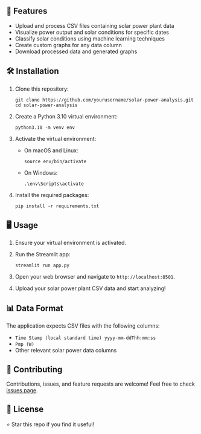 
## 🚀 Features

- Upload and process CSV files containing solar power plant data
- Visualize power output and solar conditions for specific dates
- Classify solar conditions using machine learning techniques
- Create custom graphs for any data column
- Download processed data and generated graphs

## 🛠 Installation

1. Clone this repository:
   ```
   git clone https://github.com/yourusername/solar-power-analysis.git
   cd solar-power-analysis
   ```

2. Create a Python 3.10 virtual environment:
   ```
   python3.10 -m venv env
   ```

3. Activate the virtual environment:
   - On macOS and Linux:
     ```
     source env/bin/activate
     ```
   - On Windows:
     ```
     .\env\Scripts\activate
     ```

4. Install the required packages:
   ```
   pip install -r requirements.txt
   ```

## 🖥 Usage

1. Ensure your virtual environment is activated.

2. Run the Streamlit app:
   ```
   streamlit run app.py
   ```

3. Open your web browser and navigate to `http://localhost:8501`.

4. Upload your solar power plant CSV data and start analyzing!

## 📊 Data Format

The application expects CSV files with the following columns:
- `Time Stamp (local standard time) yyyy-mm-ddThh:mm:ss`
- `Pmp (W)`
- Other relevant solar power data columns

## 🤝 Contributing

Contributions, issues, and feature requests are welcome! Feel free to check [issues page](https://github.com/yourusername/solar-power-analysis/issues).

## 📝 License




⭐️ Star this repo if you find it useful!
```
